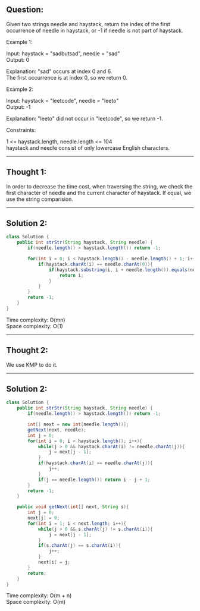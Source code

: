 ## Question:

Given two strings needle and haystack, return the index of the first occurrence of needle in haystack, or -1 if needle is not part of haystack.
 
Example 1:

Input: haystack = "sadbutsad", needle = "sad"  
Output: 0  

Explanation: "sad" occurs at index 0 and 6.  
The first occurrence is at index 0, so we return 0.  

Example 2:  

Input: haystack = "leetcode", needle = "leeto"  
Output: -1  

Explanation: "leeto" did not occur in "leetcode", so we return -1.  
 
Constraints:

1 <= haystack.length, needle.length <= 104  
haystack and needle consist of only lowercase English characters.  

---
## Thought 1:
In order to decrease the time cost, when traversing the string, we check the first character of needle and the current character of haystack. If equal, 
we use the string comparision. 

---
## Solution 2:
```Java
class Solution {
    public int strStr(String haystack, String needle) {
        if(needle.length() > haystack.length()) return -1;

        for(int i = 0; i < haystack.length() - needle.length() + 1; i++){
            if(haystack.charAt(i) == needle.charAt(0)){
                if(haystack.substring(i, i + needle.length()).equals(needle)){
                    return i;
                }
            }
        }
        return -1;
    }
}
```
Time complexity: O(mn)  
Space complexity: O(1)

---
## Thought 2:
We use KMP to do it.

---
## Solution 2:
```Java
class Solution {
    public int strStr(String haystack, String needle) {
        if(needle.length() > haystack.length()) return -1;

        int[] next = new int[needle.length()];
        getNext(next, needle);
        int j = 0;
        for(int i = 0; i < haystack.length(); i++){
            while(j > 0 && haystack.charAt(i) != needle.charAt(j)){
                j = next[j - 1];
            }
            if(haystack.charAt(i) == needle.charAt(j)){
                j++;
            }
            if(j == needle.length()) return i - j + 1;
        }
        return -1;
    }

    public void getNext(int[] next, String s){
        int j = 0;
        next[j] = 0;
        for(int i = 1; i < next.length; i++){
            while(j > 0 && s.charAt(j) != s.charAt(i)){
                j = next[j - 1];
            }
            if(s.charAt(j) == s.charAt(i)){
                j++;
            }
            next[i] = j;
        }
        return;
    }
}
```
Time complexity: O(m + n)  
Space complexity: O(m)
